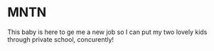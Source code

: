 # MNTN
This baby is here to ge me a new job so I can put my two lovely kids through private school, concurently!
